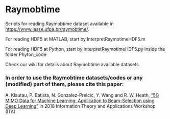 # Raymobtime
Scripts for reading Raymobtime dataset available in https://www.lasse.ufpa.br/raymobtime/.


For reading HDF5 at MATLAB, start by InterpretRaymotimeHDF5.m


For reading HDF5 at Python, start by InterpretRaymotimeHDF5.py inside the folder Phyton_code


Check our wiki for details about Raymobtime available datasets.


### In order to use the Raymobtime datasets/codes or any (modified) part of them, please cite this paper:

A. Klautau, P. Batista, N. Gonzalez-Prelcic, Y. Wang and R. W. Heath, [“5G MIMO Data for Machine Learning: Application to Beam-Selection using Deep Learning”](https://ieeexplore.ieee.org/document/8503086) in 2018 Information Theory and Applications Workshop (ITA).
